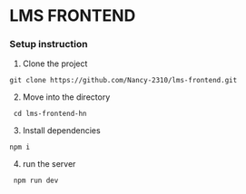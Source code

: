 # LMS FRONTEND


### Setup instruction 

1. Clone the project

```
git clone https://github.com/Nancy-2310/lms-frontend.git

```
2. Move into the directory

```
 cd lms-frontend-hn
```

3. Install dependencies

```
npm i

```
4. run the server

```
 npm run dev
 
```